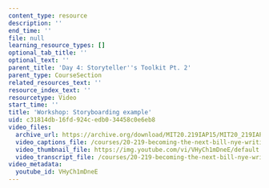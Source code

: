 ```yaml
---
content_type: resource
description: ''
end_time: ''
file: null
learning_resource_types: []
optional_tab_title: ''
optional_text: ''
parent_title: 'Day 4: Storyteller''s Toolkit Pt. 2'
parent_type: CourseSection
related_resources_text: ''
resource_index_text: ''
resourcetype: Video
start_time: ''
title: 'Workshop: Storyboarding example'
uid: c31814db-16fd-924c-edb0-34458c0e6eb8
video_files:
  archive_url: https://archive.org/download/MIT20.219IAP15/MIT20_219IAP15_D04P2_300k.mp4
  video_captions_file: /courses/20-219-becoming-the-next-bill-nye-writing-and-hosting-the-educational-show-january-iap-2015/5d52eee8b1105b5b9a4477d016b817af_VHyCh1mDneE.vtt
  video_thumbnail_file: https://img.youtube.com/vi/VHyCh1mDneE/default.jpg
  video_transcript_file: /courses/20-219-becoming-the-next-bill-nye-writing-and-hosting-the-educational-show-january-iap-2015/cfafb82400258a5800d8c770bbe1dcfa_VHyCh1mDneE.pdf
video_metadata:
  youtube_id: VHyCh1mDneE
---
```

